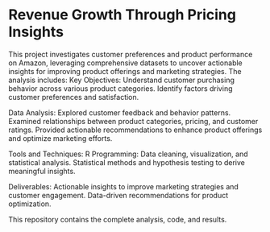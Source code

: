 # Revenue Growth Through Pricing Insights
This project investigates customer preferences and product performance on Amazon, leveraging comprehensive datasets to uncover actionable insights for improving product offerings and marketing strategies. The analysis includes:
Key Objectives:
Understand customer purchasing behavior across various product categories.
Identify factors driving customer preferences and satisfaction.

Data Analysis:
Explored customer feedback and behavior patterns.
Examined relationships between product categories, pricing, and customer ratings.
Provided actionable recommendations to enhance product offerings and optimize marketing efforts.

Tools and Techniques:
R Programming: Data cleaning, visualization, and statistical analysis.
Statistical methods and hypothesis testing to derive meaningful insights.

Deliverables:
Actionable insights to improve marketing strategies and customer engagement.
Data-driven recommendations for product optimization.

This repository contains the complete analysis, code, and results.


